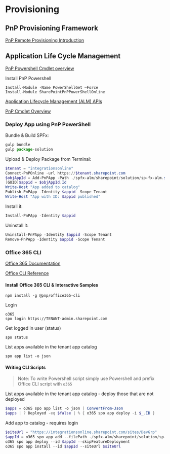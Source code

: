 # Provisioning

## PnP Provisioning Framework

[PnP Remote Provisioning Introduction](https://docs.microsoft.com/en-us/sharepoint/dev/solution-guidance/pnp-remote-provisioning)

## Application Life Cycle Management

[PnP Powershell Cmdlet overview](https://docs.microsoft.com/en-us/powershell/sharepoint/sharepoint-pnp/sharepoint-pnp-cmdlets?view=sharepoint-ps)

Install PnP Powershell

```
Install-Module -Name PowerShellGet –Force
Install-Module SharePointPnPPowerShellOnline
```

[Application Lifecycle Management (ALM) APIs](https://docs.microsoft.com/en-us/sharepoint/dev/apis/alm-api-for-spfx-add-ins)

[PnP Cmdlet Overview](https://docs.microsoft.com/en-us/powershell/sharepoint/sharepoint-pnp/sharepoint-pnp-cmdlets?view=sharepoint-ps#cmdlet-overview)

### Deploy App using PnP PowerShell

Bundle & Build SPFx:

```javascript
gulp bundle
gulp package-solution
```

Upload & Deploy Package from Terminal:

```Powershell
$tenant = "integrationsonline"
Connect-PnPOnline -url https://$tenant.sharepoint.com
$objAppId = Add-PnPApp -Path ./spfx-alm/sharepoint/solution/sp-fx-alm.sppkg -Overwrite 
[GUID]$appid = $objAppId.Id
Write-Host "App added to catalog"
Publish-PnPApp -Identity $appid -Scope Tenant
Write-Host "App with ID: $appid published"
```

Install it:

```Powershell
Install-PnPApp -Identity $appid
```

Uninstall it:

```Powershell
Uninstall-PnPApp -Identity $appid -Scope Tenant
Remove-PnPApp -Identity $appid -Scope Tenant
```

### Office 365 CLI

[Office 365 Documentation](https://pnp.github.io/office365-cli/)

[Office CLI Reference](https://pnp.github.io/office365-cli/cmd/spo/login/)

#### Install Office 365 CLI & Interactive Samples

```
npm install -g @pnp/office365-cli
```

Login

```
o365
spo login https://TENANT-admin.sharepoint.com
```

Get logged in user (status)

```
spo status
```

List apps available in the tenant app catalog

```
spo app list -o json
```

#### Writing CLI Scripts

>Note: To write Powershell script simply use Powershell and prefix Office CLI script with `o365`

List apps available in the tenant app catalog - deploy those that are not deployed

```Powershell
$apps = o365 spo app list -o json | ConvertFrom-Json
$apps | ? Deployed -eq $false | % { o365 spo app deploy -i $_.ID }
```

Add app to catalog - requires login 

```Powershell
$siteUrl = "https://integrationsonline.sharepoint.com/sites/DevGrp"
$appId = o365 spo app add --filePath ./spfx-alm/sharepoint/solution/sp-fx-alm.sppkg --overwrite 
o365 spo app deploy --id $appId --skipFeatureDeployment
o365 spo app install --id $appId --siteUrl $siteUrl
```